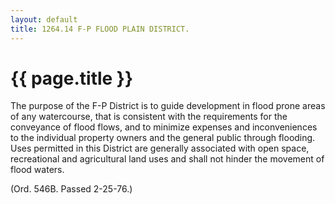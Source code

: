 ```yaml
---
layout: default 
title: 1264.14 F-P FLOOD PLAIN DISTRICT.
---
```


{{ page.title }}
================

The purpose of the F-P District is to guide development in flood prone
areas of any watercourse, that is consistent with the requirements for
the conveyance of flood flows, and to minimize expenses and
inconveniences to the individual property owners and the general public
through flooding. Uses permitted in this District are generally
associated with open space, recreational and agricultural land uses and
shall not hinder the movement of flood waters.

(Ord. 546B. Passed 2-25-76.)
